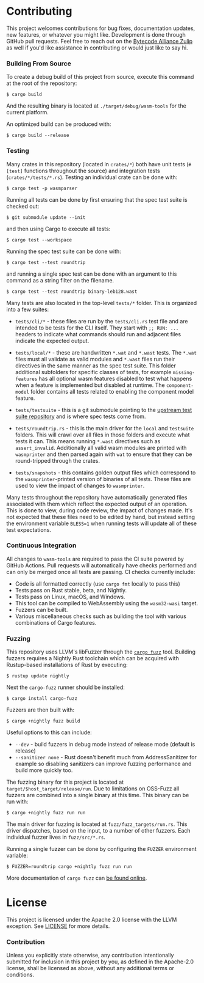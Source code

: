 # Contributing

This project welcomes contributions for bug fixes, documentation updates, new
features, or whatever you might like. Development is done through GitHub pull
requests. Feel free to reach out on the [Bytecode Alliance
Zulip](https://bytecodealliance.zulipchat.com/) as well if you'd like assistance
in contributing or would just like to say hi.

### Building From Source

To create a debug build of this project from source, execute this command at the
root of the repository:

```
$ cargo build
```

And the resulting binary is located at `./target/debug/wasm-tools` for the
current platform.

An optimized build can be produced with:

```
$ cargo build --release
```

### Testing

Many crates in this repository (located in `crates/*`) both have unit tests
(`#[test]` functions throughout the source) and integration tests
(`crates/*/tests/*.rs`). Testing an individual crate can be done with:

```
$ cargo test -p wasmparser
```

Running all tests can be done by first ensuring that the spec test suite is
checked out:

```
$ git submodule update --init
```

and then using Cargo to execute all tests:

```
$ cargo test --workspace
```

Running the spec test suite can be done with:

```
$ cargo test --test roundtrip
```

and running a single spec test can be done with an argument to this command as a
string filter on the filename.

```
$ cargo test --test roundtrip binary-leb128.wast
```

Many tests are also located in the top-level `tests/*` folder. This is organized
into a few suites:

* `tests/cli/*` - these files are run by the `tests/cli.rs` test file and are
  intended to be tests for the CLI itself. They start with `;; RUN: ...` headers
  to indicate what commands should run and adjacent files indicate the expected
  output.

* `tests/local/*` - these are handwritten `*.wat` and `*.wast` tests. The
  `*.wat` files must all validate as valid modules and `*.wast` files run their
  directives in the same manner as the spec test suite. This folder additional
  subfolders for specific classes of tests, for example `missing-features` has
  all optional wasm features disabled to test what happens when a feature is
  implemented but disabled at runtime. The `component-model` folder contains all
  tests related to enabling the component model feature.

* `tests/testsuite` - this is a git submodule pointing to the [upstream test
  suite repository](https://github.com/WebAssembly/testsuite/) and is where spec
  tests come from.

* `tests/roundtrip.rs` - this is the main driver for the `local` and `testsuite`
  folders. This will crawl over all files in those folders and execute what
  tests it can. This means running `*.wast` directives such as `assert_invalid`.
  Additionally all valid wasm modules are printed with `wasmprinter` and then
  parsed again with `wat` to ensure that they can be round-tripped through the
  crates.

* `tests/snapshots` - this contains golden output files which correspond to the
  `wasmprinter`-printed version of binaries of all tests. These files are used
  to view the impact of changes to `wasmprinter`.

Many tests throughout the repository have automatically generated files
associated with them which reflect the expected output of an operation. This is
done to view, during code review, the impact of changes made. It's not expected
that these files need to be edited by hand, but instead setting the environment
variable `BLESS=1` when running tests will update all of these test
expectations.

### Continuous Integration

All changes to `wasm-tools` are required to pass the CI suite powered by GitHub
Actions. Pull requests will automatically have checks performed and can only be
merged once all tests are passing. CI checks currently include:

* Code is all formatted correctly (use `cargo fmt` locally to pass this)
* Tests pass on Rust stable, beta, and Nightly.
* Tests pass on Linux, macOS, and Windows.
* This tool can be compiled to WebAssembly using the `wasm32-wasi` target.
* Fuzzers can be built.
* Various miscellaneous checks such as building the tool with various
  combinations of Cargo features.

### Fuzzing

This repository uses LLVM's libFuzzer through the [`cargo
fuzz`](https://github.com/rust-fuzz/cargo-fuzz) tool. Building fuzzers requires
a Nightly Rust toolchain which can be acquired with Rustup-based installations
of Rust by executing:

```
$ rustup update nightly
```

Next the `cargo-fuzz` runner should be installed:

```
$ cargo install cargo-fuzz
```

Fuzzers are then built with:

```
$ cargo +nightly fuzz build
```

Useful options to this can include:

* `--dev` - build fuzzers in debug mode instead of release mode (default is
  release)
* `--sanitizer none` - Rust doesn't benefit much from AddressSanitizer for
  example so disabling sanitizers can improve fuzzing performance and build more
  quickly too.

The fuzzing binary for this project is located at
`target/$host_target/release/run`. Due to limitations on OSS-Fuzz all fuzzers
are combined into a single binary at this time. This binary can be run with:

```
$ cargo +nightly fuzz run run
```

The main driver for fuzzing is located at `fuzz/fuzz_targets/run.rs`. This
driver dispatches, based on the input, to a number of other fuzzers. Each
individual fuzzer lives in `fuzz/src/*.rs`.

Running a single fuzzer can be done by configuring the `FUZZER` environment
variable:

```
$ FUZZER=roundtrip cargo +nightly fuzz run run
```

More documentation of `cargo fuzz` can [be found
online](https://rust-fuzz.github.io/book/cargo-fuzz.html).

# License

This project is licensed under the Apache 2.0 license with the LLVM exception.
See [LICENSE](LICENSE) for more details.

### Contribution

Unless you explicitly state otherwise, any contribution intentionally submitted
for inclusion in this project by you, as defined in the Apache-2.0 license,
shall be licensed as above, without any additional terms or conditions.
